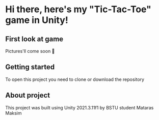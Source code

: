 # Hi there, here's my "Tic-Tac-Toe" game in Unity!

## First look at game
Pictures'll come soon :eyes:

## Getting started
To open this project you need to clone or download the repository

## About project
This project was built using Unity 2021.3.11f1 by BSTU student Mataras Maksim
